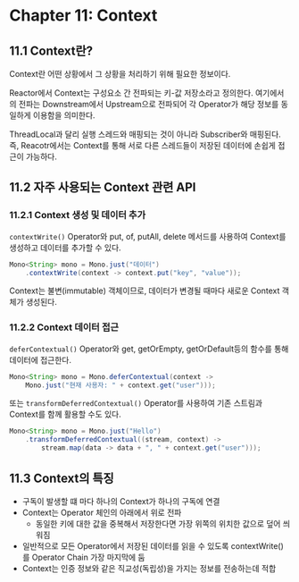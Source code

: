 # Chapter 11: Context

## 11.1 Context란?

Context란 어떤 상황에서 그 상황을 처리하기 위해 필요한 정보이다.

Reactor에서 Context는 구성요소 간 전파되는 키-값 저장소라고 정의한다.
여기에서의 전파는 Downstream에서 Upstream으로 전파되어 각 Operator가 해당 정보를 동일하게 이용함을 의미한다.

ThreadLocal과 달리 실행 스레드와 매핑되는 것이 아니라 Subscriber와 매핑된다.
즉, Reacotr에서는 Context를 통해 서로 다른 스레드들이 저장된 데이터에 손쉽게 접근이 가능하다.

## 11.2 자주 사용되는 Context 관련 API

### 11.2.1 Context 생성 및 데이터 추가

`contextWrite()` Operator와 put, of, putAll, delete 메서드를 사용하여 Context를 생성하고 데이터를 추가할 수 있다.

```java
Mono<String> mono = Mono.just("데이터")
    .contextWrite(context -> context.put("key", "value"));
```

Context는 불변(immutable) 객체이므로, 데이터가 변경될 때마다 새로운 Context 객체가 생성된다.

### 11.2.2 Context 데이터 접근

`deferContextual()` Operator와 get, getOrEmpty, getOrDefault등의 함수를 통해 데이터에 접근한다. 

```java
Mono<String> mono = Mono.deferContextual(context -> 
    Mono.just("현재 사용자: " + context.get("user")));
```

또는 `transformDeferredContextual()` Operator를 사용하여 기존 스트림과 Context를 함께 활용할 수도 있다.

```java
Mono<String> mono = Mono.just("Hello")
    .transformDeferredContextual((stream, context) -> 
        stream.map(data -> data + ", " + context.get("user")));
```

## 11.3 Context의 특징

- 구독이 발생할 떄 마다 하나의 Context가 하나의 구독에 연결
- Context는 Operator 체인의 아래에서 위로 전파
  - 동일한 키에 대한 값을 중복해서 저장한다면 가장 위쪽의 위치한 값으로 덮어 씌워짐
- 일반적으로 모든 Operator에서 저장된 데이터를 읽을 수 있도록 contextWrite()를 Operator Chain 가장 마지막에 둠
- Context는 인증 정보와 같은 직교성(독립성)을 가지는 정보를 전송하는데 적합